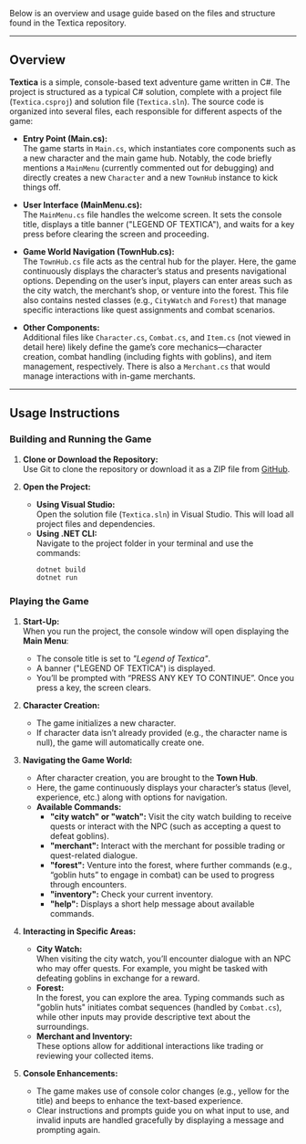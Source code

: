 Below is an overview and usage guide based on the files and structure found in the Textica repository.

---

## Overview

**Textica** is a simple, console-based text adventure game written in C#. The project is structured as a typical C# solution, complete with a project file (`Textica.csproj`) and solution file (`Textica.sln`). The source code is organized into several files, each responsible for different aspects of the game:

- **Entry Point (Main.cs):**  
  The game starts in `Main.cs`, which instantiates core components such as a new character and the main game hub. Notably, the code briefly mentions a `MainMenu` (currently commented out for debugging) and directly creates a new `Character` and a new `TownHub` instance to kick things off.  

- **User Interface (MainMenu.cs):**  
  The `MainMenu.cs` file handles the welcome screen. It sets the console title, displays a title banner ("LEGEND OF TEXTICA"), and waits for a key press before clearing the screen and proceeding.  

- **Game World Navigation (TownHub.cs):**  
  The `TownHub.cs` file acts as the central hub for the player. Here, the game continuously displays the character’s status and presents navigational options. Depending on the user’s input, players can enter areas such as the city watch, the merchant’s shop, or venture into the forest. This file also contains nested classes (e.g., `CityWatch` and `Forest`) that manage specific interactions like quest assignments and combat scenarios.  

- **Other Components:**  
  Additional files like `Character.cs`, `Combat.cs`, and `Item.cs` (not viewed in detail here) likely define the game’s core mechanics—character creation, combat handling (including fights with goblins), and item management, respectively. There is also a `Merchant.cs` that would manage interactions with in-game merchants.
  
---

## Usage Instructions

### Building and Running the Game

1. **Clone or Download the Repository:**  
   Use Git to clone the repository or download it as a ZIP file from [GitHub](https://github.com/ralphl22/Textica).

2. **Open the Project:**
   - **Using Visual Studio:**  
     Open the solution file (`Textica.sln`) in Visual Studio. This will load all project files and dependencies.
   - **Using .NET CLI:**  
     Navigate to the project folder in your terminal and use the commands:
     ```bash
     dotnet build
     dotnet run
     ```

### Playing the Game

1. **Start-Up:**  
   When you run the project, the console window will open displaying the **Main Menu**:
   - The console title is set to *"Legend of Textica"*.
   - A banner ("LEGEND OF TEXTICA") is displayed.
   - You’ll be prompted with “PRESS ANY KEY TO CONTINUE”. Once you press a key, the screen clears.

2. **Character Creation:**  
   - The game initializes a new character.  
   - If character data isn’t already provided (e.g., the character name is null), the game will automatically create one.

3. **Navigating the Game World:**  
   - After character creation, you are brought to the **Town Hub**.  
   - Here, the game continuously displays your character’s status (level, experience, etc.) along with options for navigation.
   - **Available Commands:**  
     - **"city watch" or "watch":** Visit the city watch building to receive quests or interact with the NPC (such as accepting a quest to defeat goblins).  
     - **"merchant":** Interact with the merchant for possible trading or quest-related dialogue.  
     - **"forest":** Venture into the forest, where further commands (e.g., “goblin huts” to engage in combat) can be used to progress through encounters.  
     - **"inventory":** Check your current inventory.
     - **"help":** Displays a short help message about available commands.

4. **Interacting in Specific Areas:**  
   - **City Watch:**  
     When visiting the city watch, you’ll encounter dialogue with an NPC who may offer quests. For example, you might be tasked with defeating goblins in exchange for a reward.
   - **Forest:**  
     In the forest, you can explore the area. Typing commands such as "goblin huts" initiates combat sequences (handled by `Combat.cs`), while other inputs may provide descriptive text about the surroundings.
   - **Merchant and Inventory:**  
     These options allow for additional interactions like trading or reviewing your collected items.

5. **Console Enhancements:**  
   - The game makes use of console color changes (e.g., yellow for the title) and beeps to enhance the text-based experience.
   - Clear instructions and prompts guide you on what input to use, and invalid inputs are handled gracefully by displaying a message and prompting again.
